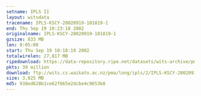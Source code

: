 ```yaml
---
setname: IPLS II
layout: witsdata
tracename: IPLS-KSCY-20020919-101819-1
end: Thu Sep 19 10:23:18 2002
originalname: IPLS-KSCY-20020919-101819-1
gzsize: 833 MB
len: 0:05:00
start: Thu Sep 19 10:18:19 2002
totalwirelen: 27,817 MB
ripedownload: https://data-repository.ripe.net/datasets/wits-archive/pma/long/ipls/2/IPLS-KSCY-20020919-101819-1.gz
pkts: 39 million
download: ftp://wits.cs.waikato.ac.nz/pma/long/ipls/2/IPLS-KSCY-20020919-101819-1.gz
size: 3,025 MB
md5: 938ed628b1ce62f665e2dcbe4c9653b8
---
```

